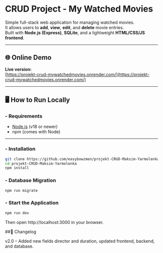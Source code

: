 # CRUD Project - My Watched Movies

Simple full-stack web application for managing watched movies.  
It allows users to **add**, **view**, **edit**, and **delete** movie entries.  
Built with **Node.js (Express)**, **SQLite**, and a lightweight **HTML/CSS/JS frontend**.

---

## 🌐 Online Demo

**Live version:**  
[https://projekt-crud-mywatchedmovies.onrender.com/](https://projekt-crud-mywatchedmovies.onrender.com/)

---

## 🖥 How to Run Locally

### - Requirements
- [Node.js](https://nodejs.org/) (v18 or newer)
- npm (comes with Node)

---

### - Installation

```bash
git clone https://github.com/easybowzmen/projekt-CRUD-Maksim-Yarmolenka.git
cd projekt-CRUD-Maksim-Yarmolenka
npm install
```
### - Database Migration
```bash
npm run migrate
```

### - Start the Application
```bash
npm run dev
```
Then open http://localhost:3000 in your browser.


##📜 Changelog

v2.0 – Added new fields director and duration, updated frontend, backend, and database.